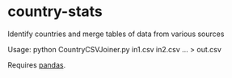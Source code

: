 country-stats
=============

Identify countries and merge tables of data from various sources

Usage:
    python CountryCSVJoiner.py in1.csv in2.csv ... > out.csv

Requires [pandas](http://pandas.pydata.org/).
